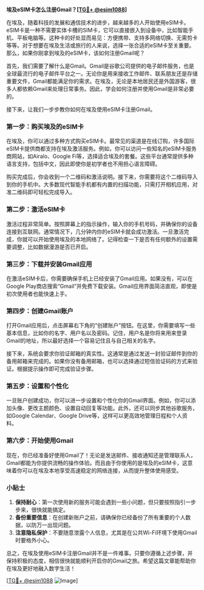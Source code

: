 **埃及eSIM卡怎么注册Gmail？[[TG💪+ @esim1088](https://t.me/s/esim1088)]**

在埃及，随着科技的发展和通信技术的进步，越来越多的人开始使用eSIM卡。eSIM卡是一种不需要实体卡槽的SIM卡，它可以直接嵌入到设备中，比如智能手机、平板电脑等。这种卡的好处显而易见：方便携带、支持多网络切换、无需剪卡等等。对于想要在埃及生活或旅行的人来说，选择一张合适的eSIM卡至关重要。那么，如果你刚拿到埃及的eSIM卡，该如何注册Gmail呢？

首先，我们需要了解什么是Gmail。Gmail是谷歌公司提供的电子邮件服务，也是全球最流行的电子邮件平台之一。无论你是用来接收工作邮件、联系朋友还是存储重要文件，Gmail都能满足你的需求。在埃及，无论是本地居民还是外国游客，很多人都依赖Gmail来处理日常事务。因此，学会如何注册并使用Gmail是非常必要的。

接下来，让我们一步步教你如何在埃及使用eSIM卡注册Gmail。

### 第一步：购买埃及的eSIM卡

在埃及，你可以通过多种方式购买eSIM卡。最常见的渠道是在线订购，许多国际eSIM卡提供商都支持在埃及激活服务。例如，你可以访问一些知名的eSIM卡服务商网站，如Airalo、Google Fi等，选择适合埃及的套餐。这些平台通常提供多种语言支持，包括中文，因此即使你是初学者也不用担心语言障碍。

购买完成后，你会收到一个二维码和激活说明。接下来，你需要将这个二维码导入到你的手机中。大多数现代智能手机都有内置的扫描功能，只需打开相机应用，对准二维码即可轻松完成导入。

### 第二步：激活eSIM卡

激活过程非常简单。按照屏幕上的指示操作，输入你的手机号码，并确保你的设备连接到互联网。通常情况下，几分钟内你的eSIM卡就会成功激活。一旦激活完成，你就可以开始使用埃及的本地网络了。记得检查一下是否有任何额外的设置需要调整，比如数据漫游是否已开启。

### 第三步：下载并安装Gmail应用

在激活eSIM卡后，你需要确保手机上已经安装了Gmail应用。如果没有，可以在Google Play商店搜索“Gmail”并免费下载安装。Gmail应用界面简洁直观，即使是初次使用者也能快速上手。

### 第四步：创建Gmail账户

打开Gmail应用后，点击屏幕右下角的“创建账户”按钮。在这里，你需要填写一些基本信息，比如你的名字、用户名以及密码。记住，用户名是你将来用来登录Gmail的地址，所以最好选择一个容易记住且与自己相关的名字。

接下来，系统会要求你验证邮箱的真实性。这通常是通过发送一封验证邮件到你的备用邮箱来完成的。如果你没有备用邮箱，也可以选择通过短信验证码的方式来验证。根据提示操作即可完成验证步骤。

### 第五步：设置和个性化

一旦账户创建成功，你可以进一步设置和个性化你的Gmail界面。例如，你可以添加头像、更改主题颜色、设置自动回复等功能。此外，还可以同步其他谷歌服务，如Google Calendar、Google Drive等，这样可以更高效地管理日程和个人资料。

### 第六步：开始使用Gmail

现在，你已经准备好使用Gmail了！无论是发送邮件、接收通知还是管理联系人，Gmail都能为你提供流畅的操作体验。而且由于你使用的是埃及的eSIM卡，这意味着你可以在埃及本地享受高速稳定的网络连接，从而提升整体使用感受。

### 小贴士

1. **保持耐心**：第一次使用新的服务可能会遇到一些小问题，但只要按照指引一步步来，很快就能搞定。
2. **备份重要信息**：在创建新账户之前，请确保你已经备份了所有重要的个人数据，以防万一出现问题。
3. **注意隐私保护**：不要随意泄露个人信息，尤其是在公共Wi-Fi环境下使用Gmail时要格外小心。

总之，在埃及使用eSIM卡注册Gmail并不是一件难事。只要你遵循上述步骤，并保持积极的态度，相信很快就能顺利开启你的Gmail之旅。希望这篇文章能帮助你在埃及更好地融入数字生活！

[[TG💪+ @esim1088](https://t.me/s/esim1088) ![Image](https://i.postimg.cc/4NQfJmqS/Snipaste-2025-05-13-00-14-12.png)]